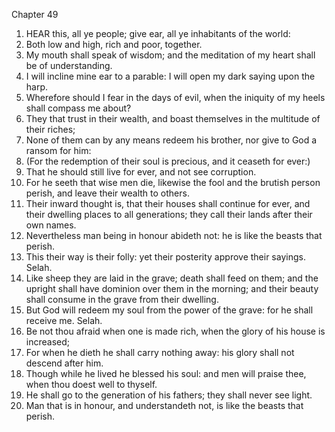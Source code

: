 

Chapter 49

1. HEAR this, all ye people; give ear, all ye inhabitants of the world:
2. Both low and high, rich and poor, together.
3. My mouth shall speak of wisdom; and the meditation of my heart shall be of understanding.
4. I will incline mine ear to a parable: I will open my dark saying upon the harp.
5. Wherefore should I fear in the days of evil, when the iniquity of my heels shall compass me about?
6. They that trust in their wealth, and boast themselves in the multitude of their riches;
7. None of them can by any means redeem his brother, nor give to God a ransom for him:
8. (For the redemption of their soul is precious, and it ceaseth for ever:)
9. That he should still live for ever, and not see corruption.
10. For he seeth that wise men die, likewise the fool and the brutish person perish, and leave their wealth to others.
11. Their inward thought is, that their houses shall continue for ever, and their dwelling places to all generations; they call their lands after their own names.
12. Nevertheless man being in honour abideth not: he is like the beasts that perish.
13. This their way is their folly: yet their posterity approve their sayings.  Selah.
14. Like sheep they are laid in the grave; death shall feed on them; and the upright shall have dominion over them in the morning; and their beauty shall consume in the grave from their dwelling.
15. But God will redeem my soul from the power of the grave: for he shall receive me.  Selah.
16. Be not thou afraid when one is made rich, when the glory of his house is increased;
17. For when he dieth he shall carry nothing away: his glory shall not descend after him.
18. Though while he lived he blessed his soul: and men will praise thee, when thou doest well to thyself.
19. He shall go to the generation of his fathers; they shall never see light.
20. Man that is in honour, and understandeth not, is like the beasts that perish.
